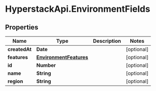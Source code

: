 # HyperstackApi.EnvironmentFields

## Properties

Name | Type | Description | Notes
------------ | ------------- | ------------- | -------------
**createdAt** | **Date** |  | [optional] 
**features** | [**EnvironmentFeatures**](EnvironmentFeatures.md) |  | [optional] 
**id** | **Number** |  | [optional] 
**name** | **String** |  | [optional] 
**region** | **String** |  | [optional] 


